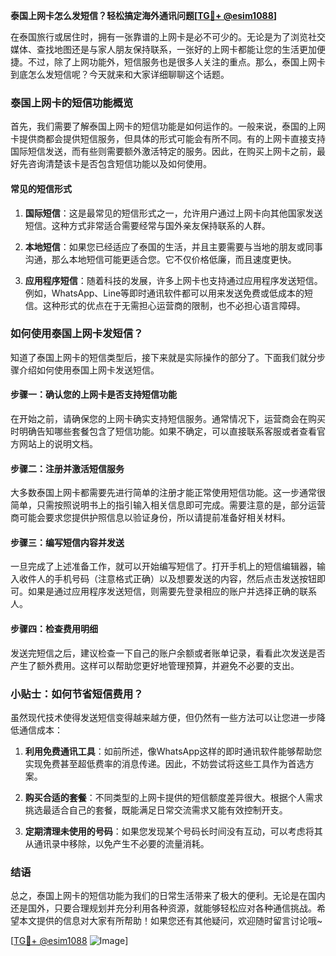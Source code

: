**泰国上网卡怎么发短信？轻松搞定海外通讯问题[[TG💪+ @esim1088](https://t.me/s/esim1088)]**

在泰国旅行或居住时，拥有一张靠谱的上网卡是必不可少的。无论是为了浏览社交媒体、查找地图还是与家人朋友保持联系，一张好的上网卡都能让您的生活更加便捷。不过，除了上网功能外，短信服务也是很多人关注的重点。那么，泰国上网卡到底怎么发短信呢？今天就来和大家详细聊聊这个话题。

### 泰国上网卡的短信功能概览

首先，我们需要了解泰国上网卡的短信功能是如何运作的。一般来说，泰国的上网卡提供商都会提供短信服务，但具体的形式可能会有所不同。有的上网卡直接支持国际短信发送，而有些则需要额外激活特定的服务。因此，在购买上网卡之前，最好先咨询清楚该卡是否包含短信功能以及如何使用。

#### 常见的短信形式

1. **国际短信**：这是最常见的短信形式之一，允许用户通过上网卡向其他国家发送短信。这种方式非常适合需要经常与国外亲友保持联系的人群。
   
2. **本地短信**：如果您已经适应了泰国的生活，并且主要需要与当地的朋友或同事沟通，那么本地短信可能更适合您。它不仅价格低廉，而且速度更快。

3. **应用程序短信**：随着科技的发展，许多上网卡也支持通过应用程序发送短信。例如，WhatsApp、Line等即时通讯软件都可以用来发送免费或低成本的短信。这种形式的优点在于无需担心运营商的限制，也不必担心语言障碍。

### 如何使用泰国上网卡发短信？

知道了泰国上网卡的短信类型后，接下来就是实际操作的部分了。下面我们就分步骤介绍如何使用泰国上网卡发送短信。

#### 步骤一：确认您的上网卡是否支持短信功能

在开始之前，请确保您的上网卡确实支持短信服务。通常情况下，运营商会在购买时明确告知哪些套餐包含了短信功能。如果不确定，可以直接联系客服或者查看官方网站上的说明文档。

#### 步骤二：注册并激活短信服务

大多数泰国上网卡都需要先进行简单的注册才能正常使用短信功能。这一步通常很简单，只需按照说明书上的指引输入相关信息即可完成。需要注意的是，部分运营商可能会要求您提供护照信息以验证身份，所以请提前准备好相关材料。

#### 步骤三：编写短信内容并发送

一旦完成了上述准备工作，就可以开始编写短信了。打开手机上的短信编辑器，输入收件人的手机号码（注意格式正确）以及想要发送的内容，然后点击发送按钮即可。如果是通过应用程序发送短信，则需要先登录相应的账户并选择正确的联系人。

#### 步骤四：检查费用明细

发送完短信之后，建议检查一下自己的账户余额或者账单记录，看看此次发送是否产生了额外费用。这样可以帮助您更好地管理预算，并避免不必要的支出。

### 小贴士：如何节省短信费用？

虽然现代技术使得发送短信变得越来越方便，但仍然有一些方法可以让您进一步降低通信成本：

1. **利用免费通讯工具**：如前所述，像WhatsApp这样的即时通讯软件能够帮助您实现免费甚至超低费率的消息传递。因此，不妨尝试将这些工具作为首选方案。

2. **购买合适的套餐**：不同类型的上网卡提供的短信额度差异很大。根据个人需求挑选最适合自己的套餐，既能满足日常交流需求又能有效控制开支。

3. **定期清理未使用的号码**：如果您发现某个号码长时间没有互动，可以考虑将其从通讯录中移除，以免产生不必要的流量消耗。

### 结语

总之，泰国上网卡的短信功能为我们的日常生活带来了极大的便利。无论是在国内还是国外，只要合理规划并充分利用各种资源，就能够轻松应对各种通信挑战。希望本文提供的信息对大家有所帮助！如果您还有其他疑问，欢迎随时留言讨论哦~

[[TG💪+ @esim1088](https://t.me/s/esim1088) ![Image](https://i.postimg.cc/4NQfJmqS/Snipaste-2025-05-13-00-14-12.png)]